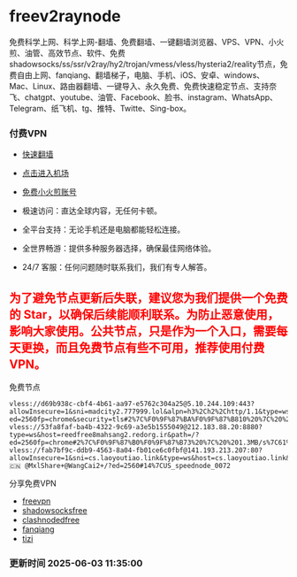 # freev2raynode

免费科学上网、科学上网-翻墙、免费翻墙、一键翻墙浏览器、VPS、VPN、小火煎、油管、高效节点、软件、免费shadowsocks/ss/ssr/v2ray/hy2/trojan/vmess/vless/hysteria2/reality节点，免费自由上网、fanqiang、翻墙梯子，电脑、手机、iOS、安卓、windows、Mac、Linux、路由器翻墙、一键导入、永久免费、免费快速稳定节点、支持奈飞、chatgpt、youtube、油管、Facebook、脸书、instagram、WhatsApp、Telegram、纸飞机、tg、推特、Twitte、Sing-box。

### 付费VPN
* [快速翻墙](https://uhuio.top/) 

* [点击进入机场](https://uhuio.top/) 

* [免费小火煎账号](https://free-clash.top/) 

* 极速访问：直达全球内容，无任何卡顿。

* 全平台支持：无论手机还是电脑都能轻松连接。

* 全世界畅游：提供多种服务器选择，确保最佳网络体验。

* 24/7 客服：任何问题随时联系我们，我们有专人解答。

## <font color="red">为了避免节点更新后失联，建议您为我们提供一个免费的 Star，以确保后续能顺利联系。为防止恶意使用，影响大家使用。公共节点，只是作为一个入口，需要每天更换，而且免费节点有些不可用，推荐使用付费VPN。</font>

免费节点

```
vless://d69b938c-cbf4-4b61-aa97-e5762c304a25@5.10.244.109:443?allowInsecure=1&sni=madcity2.777999.lol&alpn=h3%2Ch2%2Chttp/1.1&type=ws&host=madcity2.777999.lol&path=/?ed=2560fp=chrome&security=tls#2%7C%F0%9F%87%BA%F0%9F%87%B810%20%7C%20%202.0MB/s%7C0%25%7CNetflix%7CDis...
vless://53fa8faf-ba4b-4322-9c69-a3e5b1555049@212.183.88.20:8880?type=ws&host=reedfree8mahsang2.redorg.ir&path=/?ed=2560fp=chrome#2%7C%F0%9F%87%B0%F0%9F%87%B73%20%7C%20%201.3MB/s%7C61%25%7CDisney%7COpen...
vless://fab7bf9c-ddb9-4563-8a04-fb01ce6c0fbf@141.193.213.207:80?allowInsecure=1&sni=cs.laoyoutiao.link&type=ws&host=cs.laoyoutiao.link&path=/Telegram🇨🇳 @MxlShare+@WangCai2+/?ed=2560#14%7CUS_speednode_0072
```
分享免费VPN
* [freevpn](https://github.com/asdsadsddas123/freevpn)
* [shadowsocksfree](https://github.com/asdsadsddas123/shadowsocksfree)
* [clashnodedfree](https://github.com/asdsadsddas123/clashnodedfree)
* [fanqiang](https://github.com/asdsadsddas123/fanqiang)
* [tizi](https://github.com/asdsadsddas123/tizi)
### 更新时间 2025-06-03 11:35:00 